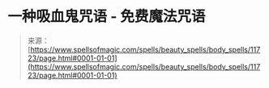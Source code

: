 <!--yml

类别：未分类

日期：2024年06月12日 18:49:08

-->

# 一种吸血鬼咒语 - 免费魔法咒语

> 来源：[https://www.spellsofmagic.com/spells/beauty_spells/body_spells/11723/page.html#0001-01-01](https://www.spellsofmagic.com/spells/beauty_spells/body_spells/11723/page.html#0001-01-01)
